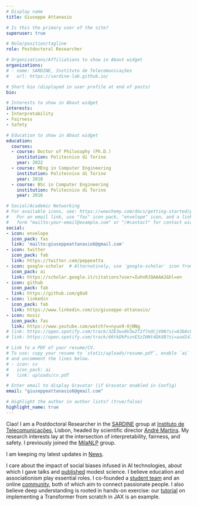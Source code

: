 ```yaml
---
# Display name
title: Giuseppe Attanasio

# Is this the primary user of the site?
superuser: true

# Role/position/tagline
role: Postdoctoral Researcher

# Organizations/Affiliations to show in About widget
organizations:
# - name: SARDINE, Instituto de Telecomunicações
#   url: https://sardine-lab.github.io/

# Short bio (displayed in user profile at end of posts)
bio:

# Interests to show in About widget
interests:
- Interpretability
- Fairness
- Safety

# Education to show in About widget
education:
  courses:
  - course: Doctor of Philosophy (Ph.D.)
    institution: Politecnico di Torino
    year: 2022
  - course: MEng in Computer Engineering
    institution: Politecnico di Torino
    year: 2018
  - course: BSc in Computer Engineering
    institution: Politecnico di Torino
    year: 2016

# Social/Academic Networking
# For available icons, see: https://wowchemy.com/docs/getting-started/page-builder/#icons
#   For an email link, use "fas" icon pack, "envelope" icon, and a link in the
#   form "mailto:your-email@example.com" or "/#contact" for contact widget.
social:
- icon: envelope
  icon_pack: fas
  link: 'mailto:giuseppeattanasio6@gmail.com'
- icon: twitter
  icon_pack: fab
  link: https://twitter.com/peppeatta
- icon: google-scholar  # Alternatively, use `google-scholar` icon from `ai` icon pack
  icon_pack: ai
  link: https://scholar.google.it/citations?user=IuhnRJQAAAAJ&hl=en
- icon: github
  icon_pack: fab
  link: https://github.com/g8a9
- icon: linkedin
  icon_pack: fab
  link: https://www.linkedin.com/in/giuseppe-attanasio/
- icon: music
  icon_pack: fas
  link: https://www.youtube.com/watch?v=nyuo9-OjNNg
# link: https://open.spotify.com/track/3ZE3wv8V3w2T2f7nOCjV0N?si=63b8c84e60f4438e
# link: https://open.spotify.com/track/66tkDkPsznE5zIHNt4QkXB?si=aad147ee54044638

# Link to a PDF of your resume/CV.
# To use: copy your resume to `static/uploads/resume.pdf`, enable `ai` icons in `params.toml`, 
# and uncomment the lines below.
# - icon: cv
#   icon_pack: ai
#   link: uploads/cv.pdf

# Enter email to display Gravatar (if Gravatar enabled in Config)
email: "giuseppeattanasio6@gmail.com"

# Highlight the author in author lists? (true/false)
highlight_name: true
---
```


Ciao! I am a Postdoctoral Researcher in the [SARDINE](https://sardine-lab.github.io/) group at [Instituto de Telecomunicações](https://www.it.pt/), Lisbon, headed by scientific director [André Martins](https://andre-martins.github.io/). My research interests lay at the intersection of interpretability, fairness, and safety.
I previously joined the [MilaNLP](https://milanlproc.github.io/) group.

<!-- of the Department of Computing Sciences at Bocconi University, Milan, headed by scientific director [Dirk Hovy](https://dmi.unibocconi.eu/people/dirk-hovy).  -->

<!-- I work with [Debora Nozza](https://dnozza.github.io/) on [Project MONICA](https://milanlproc.github.io/project/monitoring_italian_measures_response_covid19/) to characterize how people reacted to measures of the Italian government in response to COVID-19. -->

I am keeping my latest updates in [News](./news).

I care about the impact of social biases infused in AI technologies, about which I gave talks and [published](https://scholar.google.it/citations?hl=it&user=IuhnRJQAAAAJ&view_op=list_works&sortby=pubdate) modest science.
I believe education and associationism play essential roles. I co-founded a [student team](https://gattanasio.cc/project/malto-student-team/) and an online [community](https://gattanasio.cc), both of which aim to connect passionate people.
I also believe deep understanding is rooted in hands-on exercise: our [tutorial](https://g8a9.github.io/yet_another_jax_transformer/) on implementing a Transformer from scratch in JAX is an example.

<!-- I am based in Turin and commute to Milan. I love reading (Sci-Fi, please) and playing basketball, but circumstances led me to discover that I’m not so bad at cooking. I also like DIY and automating boring stuff.
Besides that, I am a passionate learner. I spend countless hours on lectures and tutorials about languages, frameworks, and technologies that interest me. -->

<!-- I was a Ph.D. student at the Department of Control and Computer Engineering of Polytechnic of Turin under the supervision of [Elena Baralis](https://dbdmg.polito.it/wordpress/people/elena-baralis/).  -->

<!-- 
{{< icon name="download" pack="fas" >}} Download my {{< staticref "uploads/demo_resume.pdf" "newtab" >}}resumé{{< /staticref >}}. -->
